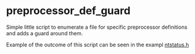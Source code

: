 # preprocessor_def_guard 

Simple little script to enumerate a file for specific preprocessor definitions and adds a guard around them.

Example of the outcome of this script can be seen in the exampl [ntstatus.h](https://github.com/dude719/preprocessor_def_guard/blob/master/ntstatus.h)
